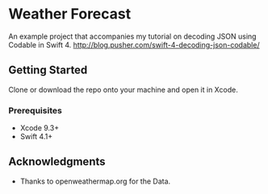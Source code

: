 # Weather Forecast

An example project that accompanies my tutorial on decoding JSON using Codable in
Swift 4. http://blog.pusher.com/swift-4-decoding-json-codable/

## Getting Started

Clone or download the repo onto your machine and open it in Xcode.

### Prerequisites

* Xcode 9.3+
* Swift 4.1+

## Acknowledgments

* Thanks to openweathermap.org for the Data.
